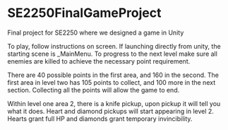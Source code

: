 # SE2250FinalGameProject
Final project for SE2250 where we designed a game in Unity

To play, follow instructions on screen. If launching directly from unity, the starting scene is _MainMenu. To progress to the next level make sure all enemies are killed to achieve the necessary point requirement.

There are 40 possible points in the first area, and 160 in the second. The first area in level two has 105 points to collect, and 100 more in the next section. Collecting all the points will allow the game to end. 

Within level one area 2, there is a knife pickup, upon pickup it will tell you what it does. Heart and diamond pickups will start appearing in level 2. Hearts grant full HP and diamonds grant temporary invincibility. 
